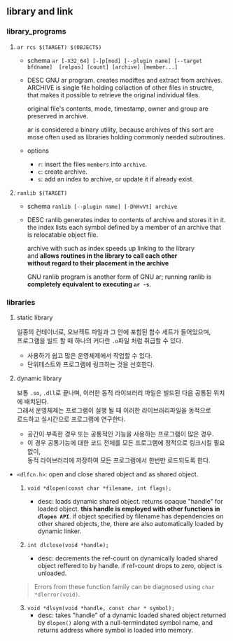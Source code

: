 ## library and link

### library_programs

1. ``ar rcs $(TARGET) $(OBJECTS)``

    - schema
        ``ar [-X32_64] [-]p[mod] [--plugin name] [--target bfdname] 
[relpos] [count] [archive] [member...]``

    - DESC
        GNU ar program. creates modiftes and extract from archives.  
ARCHIVE is single file holding collaction of other files in structre,  
that makes it possible to retrieve the original individual files.

        original file's contents, mode, timestamp, owner and group are preserved in archive.

        ar is considered a binary utility, because archives of this sort are  
mose often used as libraries holding commonly needed subroutines.

    - options
        - ``r``: insert the files ``members`` into ``archive``.
        - ``c``: create archive.
        - ``s``: add an index to archive, or update it if already exist.

2. ``ranlib $(TARGET)``

    - schema
        ``ranlib [--plugin name] [-DhHvVt] archive``

    - DESC
        ranlib generates index to contents of archive and stores it in it.  
the index lists each symbol defined by a member of an archive that is relocatable object file.  

        archive with such as index speeds up linking to the library  
and __allows routines in the library to call each other  
without regard to their placement in the archive__

        GNU ranlib program is another form of GNU ar;
        running ranlib is __completely equivalent to executing ``ar -s``__.

### libraries

1. static library

    일종의 컨테이너로, 오브젝트 파일과 그 안에 포함된 함수 세트가 들어있으며,  
프로그램을 빌드 할 때 하나의 커다란 ``.o``파일 처럼 취급할 수 있다.

    - 사용하기 쉽고 많은 운영체제에서 작업할 수 있다.
    - 단위테스트와 프로그램에 링크하는 것을 선호한다.

2. dynamic library

    보통 ``.so``, ``.dll``로 끝나며, 이러한 동적 라이브러리 파일은 빌드된 다음 공통된 위치에 배치된다.  
그래서 운영체제는 프로그램이 실행 될 때 이러한 라이브러리파일을 동적으로  
로드하고 실시간으로 프로그램에 연구한다.

    - 공간이 부족한 경우 또는 공통적인 기능을 사용하는 프로그램이 많은 경우.
    - 이 경우 공통기능에 대한 코드 전체를 모든 프로그램에 정적으로 링크시킬 필요 없이,  
동적 라이브러리에 저장하여 모든 프로그램에서 한번만 로드되도록 한다.

- ``<dlfcn.h>``: open and close shared object and as shared object.

    1. ``void *dlopen(const char *filename, int flags);``
        - desc:
            loads dynamic shared object. returns opaque "handle" for loaded object.
            __this handle is employed with other functions in ``dlopen API``__.
            if object specified by filename has dependencies on other shared objects,
            the, there are also automatically loaded by dynamic linker.

    2. ``int dlclose(void *handle);``
        - desc:
            decrements the ref-count on dynamically loaded shared object reffered to by handle.
            if ref-count drops to zero, object is unloaded.

    > Errors from these function family can be diagnosed using ``char *dlerror(void)``.

    3. ``void *dlsym(void *handle, const char * symbol);``
        - desc:
            takes "handle" of a dynamic loaded shared object returned by ``dlopen()``
            along with a null-termindated symbol name, and returns address where symbol is loaded into memory.

